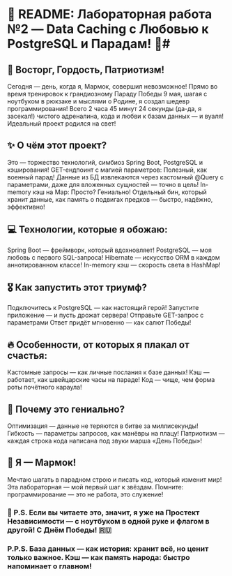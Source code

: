 # 🌟 README: Лабораторная работа №2 — Data Caching с Любовью к PostgreSQL и Парадам! 🌟#

## 🚀 Восторг, Гордость, Патриотизм!
Сегодня — день, когда я, Мармок, совершил невозможное! Прямо во время тренировок к грандиозному Параду Победы 9 мая, шагая с ноутбуком в рюкзаке и мыслями о Родине, я создал шедевр программирования! Всего 2 часа 45 минут 24 секунды (да-да, я засекал!) чистого адреналина, кода и любви к базам данных — и вуаля! Идеальный проект родился на свет!
## ✨ О чём этот проект?
Это — торжество технологий, симбиоз Spring Boot, PostgreSQL и кэширования!
GET-ендпоинт с магией параметров: Полезный, как военный парад! Данные из БД извлекаются через кастомный @Query с параметрами, даже для вложенных сущностей — точно в цель!
In-memory кэш на Map: Просто? Гениально! Отдельный бин, который хранит данные, как память о подвигах предков — быстро, надёжно, эффективно!
## 💻 Технологии, которые я обожаю:
Spring Boot — фреймворк, который вдохновляет!
PostgreSQL — моя любовь с первого SQL-запроса!
Hibernate — искусство ORM в каждом аннотированном классе!
In-memory кэш — скорость света в HashMap!
## 🎖️ Как запустить этот триумф?
Подключитесь к PostgreSQL — как настоящий герой!
Запустите приложение — и пусть дрожат сервера!
Отправьте GET-запрос с параметрами
Ответ придёт мгновенно — как салют Победы!
## 🔥 Особенности, от которых я плакал от счастья:
Кастомные запросы — как личные послания к базе данных!
Кэш — работает, как швейцарские часы на параде!
Код — чище, чем форма роты почётного караула!
## 🎯 Почему это гениально?
Оптимизация — данные не теряются в битве за миллисекунды!
Гибкость — параметры запросов, как манёвры на плацу!
Патриотизм — каждая строка кода написана под звуки марша «День Победы»!
## 💪 Я — Мармок!
Мечтаю шагать в парадном строю и писать код, который изменит мир! Эта лабораторная — мой первый шаг к звёздам. Помните: программирование — это не работа, это служение!
### 🚩 P.S. Если вы читаете это, значит, я уже на Простект Независимости — с ноутбуком в одной руке и флагом в другой! С Днём Победы! 🇷🇺
### P.P.S. База данных — как история: хранит всё, но ценит только важное. Кэш — как память народа: быстро напоминает о главном!
